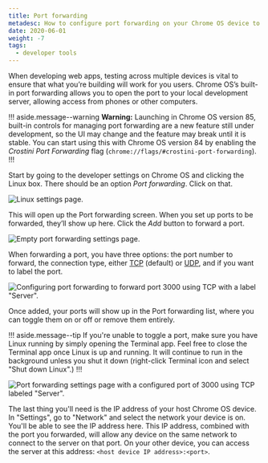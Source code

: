 ```yaml
---
title: Port forwarding
metadesc: How to configure port forwarding on your Chrome OS device to access local servers on other devices.
date: 2020-06-01
weight: -7
tags:
  - developer tools
---
```


When developing web apps, testing across multiple devices is vital to ensure that what you’re building will work for you users. Chrome OS’s built-in port forwarding allows you to open the port to your local development server, allowing access from phones or other computers.

!!! aside.message--warning
**Warning:** Launching in Chrome OS version 85, built-in controls for managing port forwarding are a new feature still under development, so the UI may change and the feature may break until it is stable. You can start using this with Chrome OS version 84 by enabling the _Crostini Port Forwarding_ flag (`chrome://flags/#crostini-port-forwarding`).
!!!

Start by going to the developer settings on Chrome OS and clicking the Linux box. There should be an option _Port forwarding_. Click on that.

![Linux settings page.](ix://develop/web/linux-settings.png)

This will open up the Port forwarding screen. When you set up ports to be forwarded, they’ll show up here. Click the _Add_ button to forward a port.

![Empty port forwarding settings page.](ix://develop/web/port-forward-empty.png)

When forwarding a port, you have three options: the port number to forward, the connection type, either [TCP](https://en.wikipedia.org/wiki/Transmission_Control_Protocol) (default) or [UDP](https://en.wikipedia.org/wiki/User_Datagram_Protocol), and if you want to label the port.

![Configuring port forwarding to forward port 3000 using TCP with a label "Server".](ix://develop/web/port-forward-configure.png)

Once added, your ports will show up in the Port forwarding list, where you can toggle them on or off or remove them entirely.

!!! aside.message--tip
If you're unable to toggle a port, make sure you have Linux running by simply opening the Terminal app. Feel free to close the Terminal app once Linux is up and running. It will continue to run in the background unless you shut it down (right-click Terminal icon and select "Shut down Linux".)
!!!

![Port forwarding settings page with a configured port of 3000 using TCP labeled "Server".](ix://develop/web/port-forward-configured.png)

The last thing you'll need is the IP address of your host Chrome OS device. In "Settings", go to "Network" and select the network your device is on. You'll be able to see the IP address here. This IP address, combined with the port you forwarded, will allow any device on the same network to connect to the server on that port. On your other device, you can access the server at this address: `<host device IP address>:<port>`.

